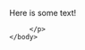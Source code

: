 <html>
    <head>
    </head>
    <body>
        <p>
            Here is some text!
            
         </p>
    </body>
    
</html>
